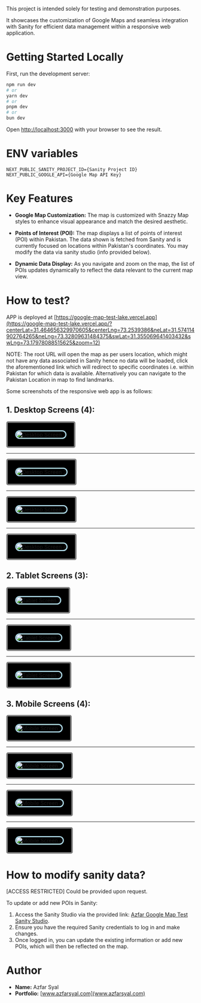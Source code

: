 This project is intended solely for testing and demonstration purposes.

It showcases the customization of Google Maps and seamless integration with Sanity for efficient data management within a responsive web application.

# Getting Started Locally

First, run the development server:

```bash
npm run dev
# or
yarn dev
# or
pnpm dev
# or
bun dev
```

Open [http://localhost:3000](http://localhost:3000) with your browser to see the result.

# ENV variables

```
NEXT_PUBLIC_SANITY_PROJECT_ID={Sanity Project ID}
NEXT_PUBLIC_GOOGLE_API={Google Map API Key}
```

# Key Features

- **Google Map Customization:** The map is customized with Snazzy Map styles to enhance visual appearance and match the desired aesthetic.

- **Points of Interest (POI):** The map displays a list of points of interest (POI) within Pakistan. The data shown is fetched from Sanity and is currently focused on locations within Pakistan's coordinates. You may modify the data via sanity studio (info provided below).

- **Dynamic Data Display:** As you navigate and zoom on the map, the list of POIs updates dynamically to reflect the data relevant to the current map view.

# How to test?

APP is deployed at [https://google-map-test-lake.vercel.app](https://google-map-test-lake.vercel.app/?centerLat=31.464656329970605&centerLng=73.2539386&neLat=31.574114902764265&neLng=73.32809631484375&swLat=31.355069641403432&swLng=73.17978088515625&zoom=12)

NOTE: The root URL will open the map as per users location, which might not have any data associated in Sanity hence no data will be loaded, click the aforementioned link which will redirect to specific coordinates i.e. within Pakistan for which data is available. Alternatively you can navigate to the Pakistan Location in map to find landmarks.

Some screenshots of the responsive web app is as follows:

## 1. Desktop Screens (4):

<div style="border: 4px solid gray; border-radius: 5px; display: inline-block; padding: 20px; background-color: black;">
  <img src="https://vfbl5ixuvaltcym1.public.blob.vercel-storage.com/ReadmeImages/Desktop/Screenshot%202025-01-17%20at%206.16.46%E2%80%AFPM-NurnVxkdxnUKKrhVzRIWwSbBPIIbjw.png" alt="Desktop Screen 1" style="border: 3px solid lightblue; border-radius: 20px;" />
</div>

---

<div style="border: 4px solid gray; border-radius: 5px; display: inline-block; padding: 20px; background-color: black;">
  <img src="https://vfbl5ixuvaltcym1.public.blob.vercel-storage.com/ReadmeImages/Desktop/Screenshot%202025-01-17%20at%206.17.22%E2%80%AFPM-cDSnjZ3QKkeLXdCvOm30TQZPtqN8Xq.png" alt="Desktop Screen 2" style="border: 3px solid lightblue; border-radius: 20px;" />
</div>

---

<div style="border: 4px solid gray; border-radius: 5px; display: inline-block; padding: 20px; background-color: black;">
  <img src="https://vfbl5ixuvaltcym1.public.blob.vercel-storage.com/ReadmeImages/Desktop/Screenshot%202025-01-17%20at%206.17.31%E2%80%AFPM-OMWhbWvfANqZZ4EDX6rYkduFD19LGG.png" alt="Desktop Screen 3" style="border: 3px solid lightblue; border-radius: 20px;" />
</div>

---

<div style="border: 4px solid gray; border-radius: 5px; display: inline-block; padding: 20px; background-color: black;">
  <img src="https://vfbl5ixuvaltcym1.public.blob.vercel-storage.com/ReadmeImages/Desktop/Screenshot%202025-01-17%20at%206.17.52%E2%80%AFPM-3mXtkpM6FiMEkr0qiCGx8JzBu01ojv.png" alt="Desktop Screen 4" style="border: 3px solid lightblue; border-radius: 20px;" />
</div>


## 2. Tablet Screens (3):

<div style="border: 4px solid gray; border-radius: 5px; display: inline-block; padding: 20px; background-color: black;">
  <img src="https://vfbl5ixuvaltcym1.public.blob.vercel-storage.com/ReadmeImages/Tablet/Simulator%20Screenshot%20-%20iPad%20(10th%20generation)%20-%202025-01-17%20at%2018.10.05-3uvKXQHQpCpQAcrGJ045TGoPevdv6O.png" alt="Tablet Screen 1" style="border: 3px solid lightblue; border-radius: 20px;" />
</div>

---

<div style="border: 4px solid gray; border-radius: 5px; display: inline-block; padding: 20px; background-color: black;">
  <img src="https://vfbl5ixuvaltcym1.public.blob.vercel-storage.com/ReadmeImages/Tablet/Simulator%20Screenshot%20-%20iPad%20(10th%20generation)%20-%202025-01-17%20at%2018.11.14-IAClKtnFtrzfjKw0HPPM61sc4vxRrT.png" alt="Tablet Screen 2" style="border: 3px solid lightblue; border-radius: 20px;" />
</div>

---

<div style="border: 4px solid gray; border-radius: 5px; display: inline-block; padding: 20px; background-color: black;">
  <img src="https://vfbl5ixuvaltcym1.public.blob.vercel-storage.com/ReadmeImages/Tablet/Simulator%20Screenshot%20-%20iPad%20(10th%20generation)%20-%202025-01-17%20at%2018.11.45-xSZ4omog9TXZsxHP818G0nR1f9IAZo.png" alt="Tablet Screen 3" style="border: 3px solid lightblue; border-radius: 20px;" />
</div>

## 3. Mobile Screens (4):

<div style="border: 4px solid gray; border-radius: 5px; display: inline-block; padding: 20px; background-color: black;">
  <img src="https://vfbl5ixuvaltcym1.public.blob.vercel-storage.com/ReadmeImages/Mobile/Simulator%20Screenshot%20-%20iPhone%2015%20Pro%20Max%20-%202025-01-17%20at%2018.14.35-4ielKZ6ZISEheCWffSsasKYv8FUdJp.png" alt="Mobile Screen 1" style="border: 3px solid lightblue; border-radius: 20px" />
</div>

---

<div style="border: 4px solid gray; border-radius: 5px; display: inline-block; padding: 20px; background-color: black;">
  <img src="https://vfbl5ixuvaltcym1.public.blob.vercel-storage.com/ReadmeImages/Mobile/Simulator%20Screenshot%20-%20iPhone%2015%20Pro%20Max%20-%202025-01-17%20at%2018.15.24-QLIx5NYilluXaNt8MlZHp15vqYd24M.png" alt="Mobile Screen 2" style="border: 3px solid lightblue; border-radius: 20px" />
</div>

---

<div style="border: 4px solid gray; border-radius: 5px; display: inline-block; padding: 20px; background-color: black;">
  <img src="https://vfbl5ixuvaltcym1.public.blob.vercel-storage.com/ReadmeImages/Mobile/Simulator%20Screenshot%20-%20iPhone%2015%20Pro%20Max%20-%202025-01-17%20at%2018.15.31-Myp9UbnUXAoRp61Q4cdTwb34o5DfhQ.png" alt="Mobile Screen 3" style="border: 3px solid lightblue; border-radius: 20px" />
</div>

---

<div style="border: 4px solid gray; border-radius: 5px; display: inline-block; padding: 20px; background-color: black;">
  <img src="https://vfbl5ixuvaltcym1.public.blob.vercel-storage.com/ReadmeImages/Mobile/Simulator%20Screenshot%20-%20iPhone%2015%20Pro%20Max%20-%202025-01-17%20at%2018.15.46-fRqnORfglA1Y7z9Ab06XPyS2QUCLm4.png" alt="Mobile Screen 4" style="border: 3px solid lightblue; border-radius: 20px" />
</div>

# How to modify sanity data?

[ACCESS RESTRICTED] Could be provided upon request.

To update or add new POIs in Sanity:

1. Access the Sanity Studio via the provided link: [Azfar Google Map Test Sanity Studio](https://google-map-sanity-studio.vercel.app).
2. Ensure you have the required Sanity credentials to log in and make changes.
3. Once logged in, you can update the existing information or add new POIs, which will then be reflected on the map.

# Author

- **Name:** Azfar Syal
- **Portfolio:** [www.azfarsyal.com](www.azfarsyal.com)

